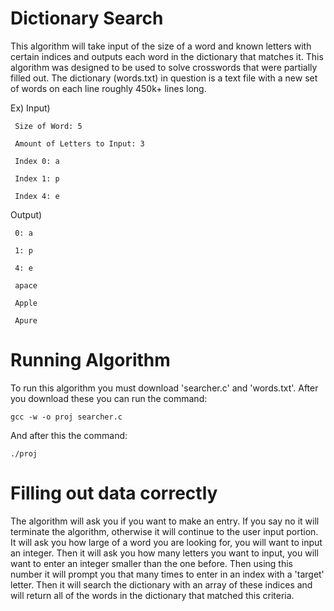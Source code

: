# Dictionary Search
 This algorithm will take input of the size of a word and known letters with certain indices and outputs each word in the dictionary that matches it.
 This algorithm was designed to be used to solve crosswords that were partially filled out. The dictionary (words.txt) in question is a text file with a new set of words on each line roughly 450k+ lines long.
 
 Ex)
   Input)
   
     Size of Word: 5
     
     Amount of Letters to Input: 3
     
     Index 0: a
     
     Index 1: p
     
     Index 4: e
   
   Output)
   
     0: a
     
     1: p
     
     4: e
     
     apace
     
     Apple
     
     Apure
 
# Running Algorithm
To run this algorithm you must download 'searcher.c' and 'words.txt'. After you download these you can run the command: 
 
```gcc -w -o proj searcher.c```

And after this the command:

```./proj```

# Filling out data correctly
The algorithm will ask you if you want to make an entry. If you say no it will terminate the algorithm, otherwise it will continue to the user input portion. It will ask you how large of a word you are looking for, you will want to input an integer. Then it will ask you how many letters you want to input, you will want to enter an integer smaller than the one before. Then using this number it will prompt you that many times to enter in an index with a 'target' letter. Then it will search the dictionary with an array of these indices and will return all of the words in the dictionary that matched this criteria.
